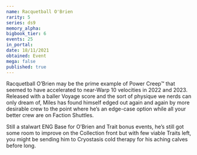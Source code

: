 ```yaml
---
name: Racquetball O'Brien
rarity: 5
series: ds9
memory_alpha:
bigbook_tier: 6
events: 25
in_portal:
date: 18/11/2021
obtained: Event
mega: false
published: true
---
```


Racquetball O’Brien may be the prime example of Power Creep™ that seemed to have accelerated to near-Warp 10 velocities in 2022 and 2023. Released with a baller Voyage score and the sort of physique we nerds can only dream of, Miles has found himself edged out again and again by more desirable crew to the point where he’s an edge-case option while all your better crew are on Faction Shuttles. 

Still a stalwart ENG Base for O’Brien and Trait bonus events, he’s still got some room to improve on the Collection front but with few viable Traits left, you might be sending him to Cryostasis cold therapy for his aching calves before long.
